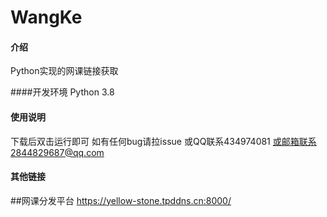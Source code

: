 # WangKe

#### 介绍
Python实现的网课链接获取

####开发环境
Python 3.8

#### 使用说明

下载后双击运行即可
如有任何bug请拉issue
或QQ联系434974081
或邮箱联系2844829687@qq.com

#### 其他链接

##网课分发平台
https://yellow-stone.tpddns.cn:8000/